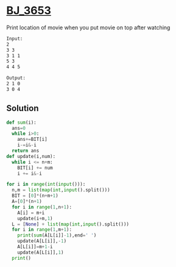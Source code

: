 # [BJ_3653](https://acmicpc.net/problem/3653)

Print location of movie when you put movie on top after watching

```txt
Input:
2
3 3
3 1 1
5 3
4 4 5

Output:
2 1 0
3 0 4
```

## Solution

```py
def sum(i):
  ans=0
  while i>0:
    ans+=BIT[i]
    i-=i&-i
  return ans
def update(i,num):
  while i <= n+m:
    BIT[i] += num
    i += i&-i

for i in range(int(input())):
  n,m = list(map(int,input().split()))
  BIT = [0]*(n+m+1)
  A=[0]*(n+1)
  for i in range(1,n+1):
    A[i] = m+i
    update(i+m,1)
  L = [None] + list(map(int,input().split()))
  for i in range(1,m+1):
    print(sum(A[L[i]]-1),end=' ')
    update(A[L[i]],-1)
    A[L[i]]=m+1-i
    update(A[L[i]],1)
  print()
```
